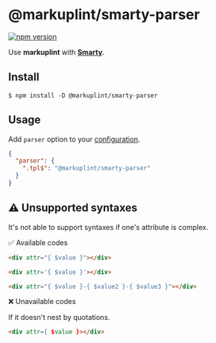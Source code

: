 # @markuplint/smarty-parser

[![npm version](https://badge.fury.io/js/%40markuplint%2Fsmarty-parser.svg)](https://www.npmjs.com/package/@markuplint/smarty-parser)

Use **markuplint** with [**Smarty**](https://www.smarty.net/).

## Install

```shell
$ npm install -D @markuplint/smarty-parser
```

## Usage

Add `parser` option to your [configuration](https://markuplint.dev/configuration/#properties/parser).

```json
{
  "parser": {
    ".tpl$": "@markuplint/smarty-parser"
  }
}
```

## :warning: Unsupported syntaxes

It's not able to support syntaxes if one's attribute is complex.

✅ Available codes

```html
<div attr="{ $value }"></div>
```

<!-- prettier-ignore-start -->
```html
<div attr='{ $value }'></div>
```
<!-- prettier-ignore-end -->

```html
<div attr="{ $value }-{ $value2 }-{ $value3 }"></div>
```

❌ Unavailable codes

If it doesn't nest by quotations.

<!-- prettier-ignore-start -->
```html
<div attr={ $value }></div>
```
<!-- prettier-ignore-end -->
